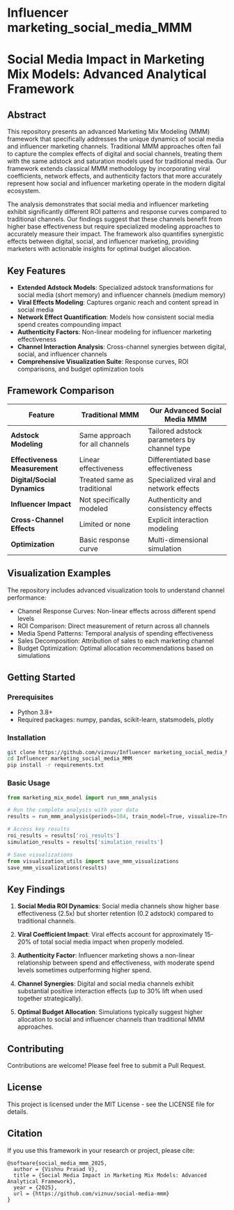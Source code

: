# Influencer marketing_social_media_MMM
# Social Media Impact in Marketing Mix Models: Advanced Analytical Framework

## Abstract

This repository presents an advanced Marketing Mix Modeling (MMM) framework that specifically addresses the unique dynamics of social media and influencer marketing channels. Traditional MMM approaches often fail to capture the complex effects of digital and social channels, treating them with the same adstock and saturation models used for traditional media. Our framework extends classical MMM methodology by incorporating viral coefficients, network effects, and authenticity factors that more accurately represent how social and influencer marketing operate in the modern digital ecosystem.

The analysis demonstrates that social media and influencer marketing exhibit significantly different ROI patterns and response curves compared to traditional channels. Our findings suggest that these channels benefit from higher base effectiveness but require specialized modeling approaches to accurately measure their impact. The framework also quantifies synergistic effects between digital, social, and influencer marketing, providing marketers with actionable insights for optimal budget allocation.

## Key Features

- **Extended Adstock Models**: Specialized adstock transformations for social media (short memory) and influencer channels (medium memory)
- **Viral Effects Modeling**: Captures organic reach and content spread in social media
- **Network Effect Quantification**: Models how consistent social media spend creates compounding impact
- **Authenticity Factors**: Non-linear modeling for influencer marketing effectiveness
- **Channel Interaction Analysis**: Cross-channel synergies between digital, social, and influencer channels
- **Comprehensive Visualization Suite**: Response curves, ROI comparisons, and budget optimization tools

## Framework Comparison

| Feature | Traditional MMM | Our Advanced Social Media MMM |
|---------|-----------------|-------------------------------|
| **Adstock Modeling** | Same approach for all channels | Tailored adstock parameters by channel type |
| **Effectiveness Measurement** | Linear effectiveness | Differentiated base effectiveness |
| **Digital/Social Dynamics** | Treated same as traditional | Specialized viral and network effects |
| **Influencer Impact** | Not specifically modeled | Authenticity and consistency effects |
| **Cross-Channel Effects** | Limited or none | Explicit interaction modeling |
| **Optimization** | Basic response curve | Multi-dimensional simulation |

## Visualization Examples

The repository includes advanced visualization tools to understand channel performance:

- Channel Response Curves: Non-linear effects across different spend levels
- ROI Comparison: Direct measurement of return across all channels
- Media Spend Patterns: Temporal analysis of spending effectiveness
- Sales Decomposition: Attribution of sales to each marketing channel
- Budget Optimization: Optimal allocation recommendations based on simulations

## Getting Started

### Prerequisites

- Python 3.8+
- Required packages: numpy, pandas, scikit-learn, statsmodels, plotly

### Installation

```bash
git clone https://github.com/viznuv/Influencer marketing_social_media_MMM.git
cd Influencer marketing_social_media_MMM
pip install -r requirements.txt
```

### Basic Usage

```python
from marketing_mix_model import run_mmm_analysis

# Run the complete analysis with your data
results = run_mmm_analysis(periods=104, train_model=True, visualize=True)

# Access key results
roi_results = results['roi_results']
simulation_results = results['simulation_results']

# Save visualizations
from visualization_utils import save_mmm_visualizations
save_mmm_visualizations(results)
```

## Key Findings

1. **Social Media ROI Dynamics**: Social media channels show higher base effectiveness (2.5x) but shorter retention (0.2 adstock) compared to traditional channels.

2. **Viral Coefficient Impact**: Viral effects account for approximately 15-20% of total social media impact when properly modeled.

3. **Authenticity Factor**: Influencer marketing shows a non-linear relationship between spend and effectiveness, with moderate spend levels sometimes outperforming higher spend.

4. **Channel Synergies**: Digital and social media channels exhibit substantial positive interaction effects (up to 30% lift when used together strategically).

5. **Optimal Budget Allocation**: Simulations typically suggest higher allocation to social and influencer channels than traditional MMM approaches.

## Contributing

Contributions are welcome! Please feel free to submit a Pull Request.

## License

This project is licensed under the MIT License - see the LICENSE file for details.

## Citation

If you use this framework in your research or project, please cite:

```
@software{social_media_mmm_2025,
  author = {Vishnu Prasad V},
  title = {Social Media Impact in Marketing Mix Models: Advanced Analytical Framework},
  year = {2025},
  url = {https://github.com/viznuv/social-media-mmm}
}
```

